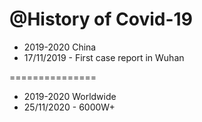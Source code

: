 @History of Covid-19
===============
- 2019-2020 China
- 17/11/2019 - First case report in Wuhan

===============
- 2019-2020 Worldwide
- 25/11/2020 - 6000W+
